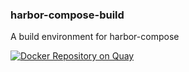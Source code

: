 ### harbor-compose-build

A build environment for harbor-compose

[![Docker Repository on Quay](https://quay.io/repository/turner/harbor-compose-build/status "Docker Repository on Quay")](https://quay.io/repository/turner/harbor-compose-build)